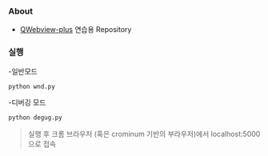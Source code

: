 ### About
 - [QWebview-plus](https://github.com/sculove/QWebview-plus) 연습용 Repository

### 실행
-일반모드
```bash
python wnd.py
```

-디버깅 모드
```bash
python degug.py
```
> 실행 후 크롬 브라우저 (혹은 crominum 기반의 부라우저)에서 localhost:5000 으로 접속